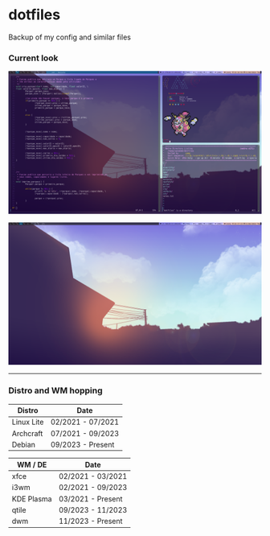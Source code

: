 # dotfiles

Backup of my config and similar files  
  
  
### Current look


![](Screenshots/dwm/dwm_1.png)

![](Screenshots/dwm/dwm_1_justwallpaper.png)

---

### Distro and WM hopping

| Distro       | Date               |
|--------------|--------------------|
| Linux Lite   | 02/2021 - 07/2021  |
| Archcraft    | 07/2021 - 09/2023  |
| Debian       | 09/2023 - Present  |



| WM / DE      | Date               |
|--------------|--------------------|
| xfce         | 02/2021 - 03/2021  |
| i3wm         | 02/2021 - 09/2023  |
| KDE Plasma   | 03/2021 - Present  |
| qtile        | 09/2023 - 11/2023  |
| dwm          | 11/2023 - Present  |

